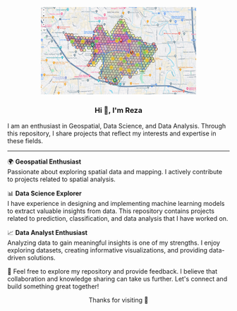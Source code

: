 
<p align="center">
<img src="https://raw.githubusercontent.com/mrezaabdillah/mrezaabdillah/main/image/dashboard.png" alt="background" width="70% style="border-radius: 20px;">
</p>


<div>
  <h3 align="center">Hi 👋, I'm Reza</h3>
</div>


<p>
  I am an enthusiast in Geospatial, Data Science, and Data Analysis. Through this repository, I share projects that reflect my interests and expertise in these fields.
</p>
<hr>

<p>
  🌍 <strong>Geospatial Enthusiast</strong><br>
  Passionate about exploring spatial data and mapping. I actively contribute to projects related to spatial analysis.
</p>

<p>
  📊 <strong>Data Science Explorer</strong><br>
  I have experience in designing and implementing machine learning models to extract valuable insights from data. This repository contains projects related to prediction, classification, and data analysis that I have worked on.
</p>

<p>
  📈 <strong>Data Analyst Enthusiast</strong><br>
  Analyzing data to gain meaningful insights is one of my strengths. I enjoy exploring datasets, creating informative visualizations, and providing data-driven solutions.
</p>

<p>
  🚀 Feel free to explore my repository and provide feedback. I believe that collaboration and knowledge sharing can take us further. Let's connect and build something great together!
</p>

<div>
  <p align="center">Thanks for visiting 🙌</p>
</div>

